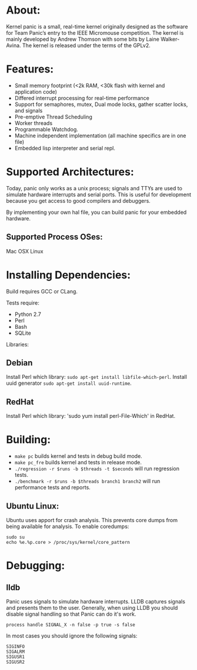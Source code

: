 About:
===

Kernel panic is a small, real-time kernel originally designed as the software for Team Panic’s entry to the IEEE Micromouse competition. The kernel is mainly developed by Andrew Thomson with some bits by Laine Walker-Avina. The kernel is released under the terms of the GPLv2.

Features:
===

* Small memory footprint (<2k RAM, <30k flash with kernel and application code)
* Differed interrupt processing for real-time performance
* Support for semaphores, mutex, Dual mode locks, gather scatter locks, and signals
* Pre-emptive Thread Scheduling
* Worker threads
* Programmable Watchdog.
* Machine independent implementation (all machine specifics are in one file)
* Embedded lisp interpreter and serial repl.

Supported Architectures:
===

Today, panic only works as a unix process; signals and TTYs are used to simulate hardware interrupts and serial ports. This is useful for development because you get access to good compilers and debuggers.

By implementing your own hal file, you can build panic for your embedded hardware.

Supported Process OSes:
---
Mac OSX
Linux

Installing Dependencies:
===

Build requires GCC or CLang.

Tests require:
* Python 2.7
* Perl
* Bash
* SQLite

Libraries:

Debian
---
Install Perl which library: `sudo apt-get install libfile-which-perl`.
Install uuid generator `sudo apt-get install uuid-runtime`.

RedHat
---
Install Perl which library: 'sudo yum install perl-File-Which' in RedHat.

Building:
===

* `make pc` builds kernel and tests in debug build mode.
* `make pc_fre` builds kernel and tests in release mode.
* `./regression -r $runs -b $threads -t $seconds` will run regression tests.
* `./benchmark -r $runs -b $threads branch1 branch2` will run performance tests and reports.

Ubuntu Linux:
---

Ubuntu uses apport for crash analysis. This prevents core dumps from being available for analysis.
To enable coredumps:
```
sudo su
echo %e.%p.core > /proc/sys/kernel/core_pattern
```

Debugging:
===

lldb
---

Panic uses signals to simulate hardware interrupts. LLDB captures signals and presents them to the user. Generally, when using LLDB you should disable signal handling so that Panic can do it's work.

`process handle SIGNAL_X -n false -p true -s false`

In most cases you should ignore the following signals:
```
SIGINFO
SIGALRM
SIGUSR1
SIGUSR2
```

